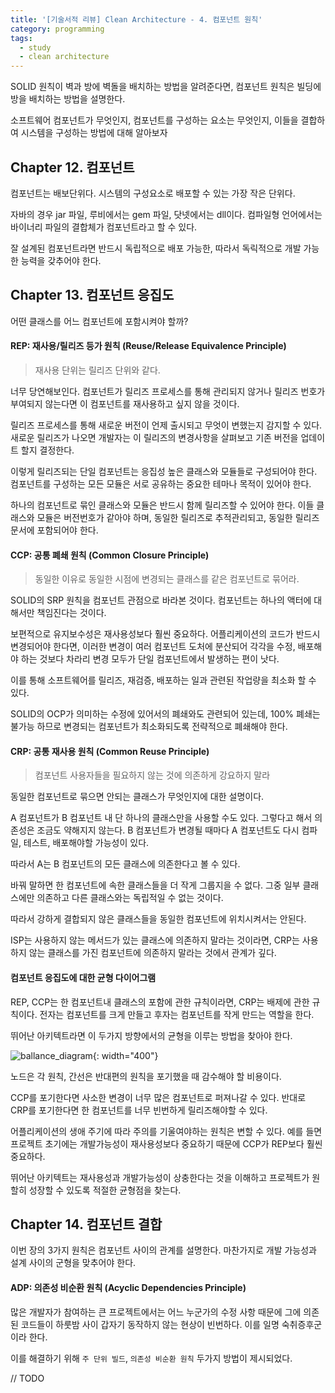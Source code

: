 ```yaml
---
title: '[기술서적 리뷰] Clean Architecture - 4. 컴포넌트 원칙'
category: programming
tags:
  - study
  - clean architecture
---
```


SOLID 원칙이 벽과 방에 벽돌을 배치하는 방법을 알려준다면, 컴포넌트 원칙은 빌딩에 방을 배치하는 방법을 설명한다.

소프트웨어 컴포넌트가 무엇인지, 컴포넌트를 구성하는 요소는 무엇인지, 이들을 결합하여 시스템을 구성하는 방법에 대해 알아보자

## Chapter 12. 컴포넌트

컴포넌트는 배보단위다. 시스템의 구성요소로 배포할 수 있는 가장 작은 단위다.

자바의 경우 jar 파일, 루비에서는 gem 파일, 닷넷에서는 dll이다. 컴파일형 언어에서는 바이너리 파일의 결합체가 컴포넌트라고 할 수 있다. 

잘 설계된 컴포넌트라면 반드시 독립적으로 배포 가능한, 따라서 독릭적으로 개발 가능한 능력을 갖추어야 한다.

## Chapter 13. 컴포넌트 응집도

어떤 클래스를 어느 컴포넌트에 포함시켜야 할까? 

#### REP: 재사용/릴리즈 등가 원칙 (Reuse/Release Equivalence Principle)

> 재사용 단위는 릴리즈 단위와 같다.

너무 당연해보인다. 컴포넌트가 릴리즈 프로세스를 통해 관리되지 않거나 릴리즈 번호가 부여되지 않는다면 이 컴포넌트를 재사용하고 싶지 않을 것이다.

릴리즈 프로세스를 통해 새로운 버전이 언제 출시되고 무엇이 변했는지 감지할 수 있다. 새로운 릴리즈가 나오면 개발자는 이 릴리즈의 변경사항을 살펴보고 기존 버전을 업데이트 할지 결정한다.

이렇게 릴리즈되는 단일 컴포넌트는 응집성 높은 클래스와 모듈들로 구성되어야 한다. 컴포넌트를 구성하는 모든 모듈은 서로 공유하는 중요한 테마나 목적이 있어야 한다.

하나의 컴포넌트로 묶인 클래스와 모듈은 반드시 함께 릴리즈할 수 있어야 한다. 이들 클래스와 모듈은 버전번호가 같아야 하며, 동일한 릴리즈로 추적관리되고, 동일한 릴리즈 문서에 포함되어야 한다.

#### CCP: 공통 폐쇄 원칙 (Common Closure Principle)

> 동일한 이유로 동일한 시점에 변경되는 클래스를 같은 컴포넌트로 묶어라. 

SOLID의 SRP 원칙을 컴포넌트 관점으로 바라본 것이다. 컴포넌트는 하나의 액터에 대해서만 책임진다는 것이다.

보편적으로 유지보수성은 재사용성보다 훨씬 중요하다. 어플리케이션의 코드가 반드시 변경되어야 한다면, 이러한 변경이 여러 컴포넌트 도처에 분산되어 각각을 수정, 배포해야 하는 것보다 차라리 변경 모두가 단일 컴포넌트에서 발생하는 편이 낫다.

이를 통해 소프트웨어를 릴리즈, 재검증, 배포하는 일과 관련된 작업량을 최소화 할 수 있다.

SOLID의 OCP가 의미하는 수정에 있어서의 폐쇄와도 관련되어 있는데, 100% 폐쇄는 불가능 하므로 변경되는 컴포넌트가 최소화되도록 전략적으로 폐쇄해야 한다.

#### CRP: 공통 재사용 원칙 (Common Reuse Principle)

> 컴포넌트 사용자들을 필요하지 않는 것에 의존하게 강요하지 말라

동일한 컴포넌트로 묶으면 안되는 클래스가 무엇인지에 대한 설명이다.

A 컴포넌트가 B 컴포넌트 내 단 하나의 클래스만을 사용할 수도 있다. 그렇다고 해서 의존성은 조금도 약해지지 않는다. B 컴포넌트가 변경될 때마다 A 컴포넌트도 다시 컴파일, 테스트, 배포해야할 가능성이 있다. 

따라서 A는 B 컴포넌트의 모든 클래스에 의존한다고 볼 수 있다. 

바꿔 말하면 한 컴포넌트에 속한 클래스들을 더 작게 그룹지을 수 없다. 그중 일부 클래스에만 의존하고 다른 클래스와는 독립적일 수 없는 것이다.

따라서 강하게 결합되지 않은 클래스들을 동일한 컴포넌트에 위치시켜서는 안된다.

ISP는 사용하지 않는 메서드가 있는 클래스에 의존하지 말라는 것이라면, CRP는 사용하지 않는 클래스를 가진 컴포넌트에 의존하지 말라는 것에서 관계가 깊다.

#### 컴포넌트 응집도에 대한 균형 다이어그램

REP, CCP는 한 컴포넌트내 클래스의 포함에 관한 규칙이라면, CRP는 배제에 관한 규칙이다. 전자는 컴포넌트를 크게 만들고 후자는 컴포넌트를 작게 만드는 역할을 한다.

뛰어난 아키텍트라면 이 두가지 방향에서의 균형을 이루는 방법을 찾아야 한다.

![ballance_diagram]({{site.url}}{{site.baseurl}}/assets/images/clean_architecture/ca_ballance_diagram.jpeg){: width="400"}

노드은 각 원칙, 간선은 반대편의 원칙을 포기했을 때 감수해야 할 비용이다.

CCP를 포기한다면 사소한 변경이 너무 많은 컴포넌트로 퍼져나갈 수 있다. 반대로 CRP를 포기한다면 한 컴포넌트를 너무 빈번하게 릴리즈해야할 수 있다.

어플리케이션의 생애 주기에 따라 주의를 기울여야하는 원칙은 변할 수 있다. 예를 들면 프로젝트 초기에는 개발가능성이 재사용성보다 중요하기 때문에 CCP가 REP보다 훨씬 중요하다. 

뛰어난 아키텍트는 재사용성과 개발가능성이 상충한다는 것을 이해하고 프로젝트가 원할히 성장할 수 있도록 적절한 균형점을 찾는다.


## Chapter 14. 컴포넌트 결합

이번 장의 3가지 원칙은 컴포넌트 사이의 관계를 설명한다. 마찬가지로 개발 가능성과 설계 사이의 군형을 맞추어야 한다.

#### ADP: 의존성 비순환 원칙 (Acyclic Dependencies Principle)

많은 개발자가 참여하는 큰 프로젝트에서는 어느 누군가의 수정 사항 때문에 그에 의존된 코드들이 하룻밤 사이 갑자기 동작하지 않는 현상이 빈번하다. 이를 일명 숙취증후군이라 한다.

이를 해결하기 위해 `주 단위 빌드`, `의존성 비순환 원칙` 두가지 방법이 제시되었다.

// TODO